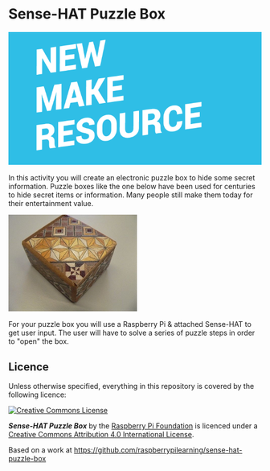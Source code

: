 # Sense-HAT Puzzle Box

![](cover.png)

In this activity you will create an electronic puzzle box to hide some secret information. Puzzle boxes like the one below have been used for centuries to hide secret items or information. Many people still make them today for their entertainment value.

![Traditional Wooden Yosegi Box](images/yosegi.jpg)

For your puzzle box you will use a Raspberry Pi & attached Sense-HAT to get user input. The user will have to solve a series of puzzle steps in order to "open" the box.

## Licence

Unless otherwise specified, everything in this repository is covered by the following licence:

[![Creative Commons License](http://i.creativecommons.org/l/by-sa/4.0/88x31.png)](http://creativecommons.org/licenses/by-sa/4.0/)

***Sense-HAT Puzzle Box*** by the [Raspberry Pi Foundation](http://www.raspberrypi.org) is licenced under a [Creative Commons Attribution 4.0 International License](http://creativecommons.org/licenses/by-sa/4.0/).

Based on a work at https://github.com/raspberrypilearning/sense-hat-puzzle-box
